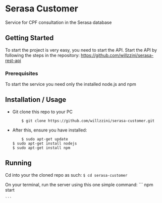 # Serasa Customer

Service for CPF consultation in the Serasa database

## Getting Started

To start the project is very easy, you need to start the API. Start the API by following the steps in the repository: https://github.com/willzzini/serasa-rest-api

### Prerequisites

To start the service you need only the installed node.js and npm


## Installation / Usage
* Git clone this repo to your PC
    ```
        $ git clone https://github.com/willzzini/serasa-customer.git
* After this, ensure you have installed:
    ```
        $ sudo apt-get update
	$ sudo apt-get install nodejs
	$ sudo apt-get install npm
    ```

## Running

Cd into your the cloned repo as such:
        ```
        $ cd serasa-customer
        ```

On your terminal, run the server using this one simple command:
    ```
	npm start
    
    ```


